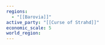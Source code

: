 ```yaml
---
regions:
  - "[[Barovia]]"
active_party: "[[Curse of Strahd]]"
economic_scale: 5
world_region:
---
```








